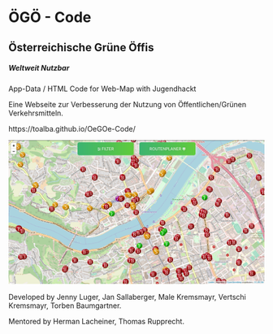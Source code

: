 # ÖGÖ - Code
<h2> Österreichische Grüne Öffis</h2>
<h5> Weltweit Nutzbar</h5>
App-Data / HTML Code for Web-Map with Jugendhackt

<p>Eine Webseite zur Verbesserung der Nutzung von Öffentlichen/Grünen Verkehrsmitteln.</p>
https://toalba.github.io/OeGOe-Code/
<p><img src="screenshotvonmap.png"></p>

<p>Developed by Jenny Luger, Jan Sallaberger, Male Kremsmayr, Vertschi Kremsmayr, Torben Baumgartner.</p>
<p>Mentored by Herman Lacheiner, Thomas Rupprecht.</p>
